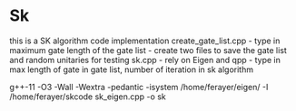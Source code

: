 # Sk 
this is a SK algorithm code implementation
    create_gate_list.cpp
        - type in maximum gate length of the gate list 
        - create two files to save the gate list and random unitaries for testing
    sk.cpp
        - rely on Eigen and qpp
        - type in max length of gate in gate list, number of iteration in sk algorithm

g++-11 -O3 -Wall -Wextra -pedantic -isystem /home/ferayer/eigen/ -I /home/ferayer/skcode sk_eigen.cpp -o sk
